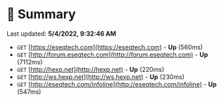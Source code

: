 # 📖 Summary
Last updated: **5/4/2022, 9:32:46 AM**

- `GET` [https://eseqtech.com](https://eseqtech.com) - **Up** (560ms)
- `GET` [http://forum.eseqtech.com](http://forum.eseqtech.com) - **Up** (7112ms)
- `GET` [http://hexp.net](http://hexp.net) - **Up** (220ms)
- `GET` [http://ws.hexp.net](http://ws.hexp.net) - **Up** (230ms)
- `GET` [http://eseqtech.com/infoline](http://eseqtech.com/infoline) - **Up** (547ms)
